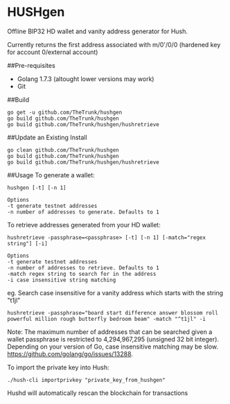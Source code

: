 # HUSHgen

Offline BIP32 HD wallet and vanity address generator for Hush.

Currently returns the first address associated with m/0'/0/0 (hardened key for account 0/external account)

##Pre-requisites
* Golang 1.7.3 (altought lower versions may work)
* Git

##Build
~~~~
go get -u github.com/TheTrunk/hushgen
go build github.com/TheTrunk/hushgen
go build github.com/TheTrunk/hushgen/hushretrieve
~~~~

##Update an Existing Install
~~~~
go clean github.com/TheTrunk/hushgen
go build github.com/TheTrunk/hushgen
go build github.com/TheTrunk/hushgen/hushretrieve
~~~~

##Usage
To generate a wallet:
~~~~
hushgen [-t] [-n 1]

Options
-t generate testnet addresses
-n number of addresses to generate. Defaults to 1
~~~~

To retrieve addresses generated from your HD wallet:
	
~~~~
hushretrieve -passphrase=<passphrase> [-t] [-n 1] [-match="regex string"] [-i]

Options
-t generate testnet addresses	
-n number of addresses to retrieve. Defaults to 1
-match regex string to search for in the address
-i case insensitive string matching
~~~~

eg. Search case insensitive for a vanity address which starts with the string "t1jl"
~~~~
hushretrieve -passphrase="board start difference answer blossom roll powerful million rough butterfly bedroom beam" -match "^t1jl" -i
~~~~

Note: The maximum number of addresses that can be searched given a wallet passphrase is restricted to 4,294,967,295 (unsigned 32 bit integer). Depending on your version of Go, case insensitive matching may be slow. https://github.com/golang/go/issues/13288.

To import the private key into Hush:
~~~~
./hush-cli importprivkey "private_key_from_hushgen"
~~~~
Hushd will automatically rescan the blockchain for transactions
